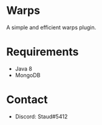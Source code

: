 # Warps
A simple and efficient warps plugin. 

# Requirements
* Java 8
* MongoDB

# Contact
- Discord: Staud#5412
